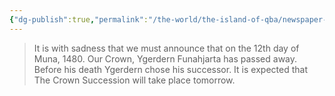 ```yaml
---
{"dg-publish":true,"permalink":"/the-world/the-island-of-qba/newspaper-clippings/emperor-ygerdern-dies-aged-62-crown-succession-to-occur-tomorrow/"}
---
```


> It is with sadness that we must announce that on the 12th day of Muna, 1480. Our Crown, Ygerdern Funahjarta has passed away. 
> Before his death Ygerdern chose his successor. It is expected that The Crown Succession will take place tomorrow.

